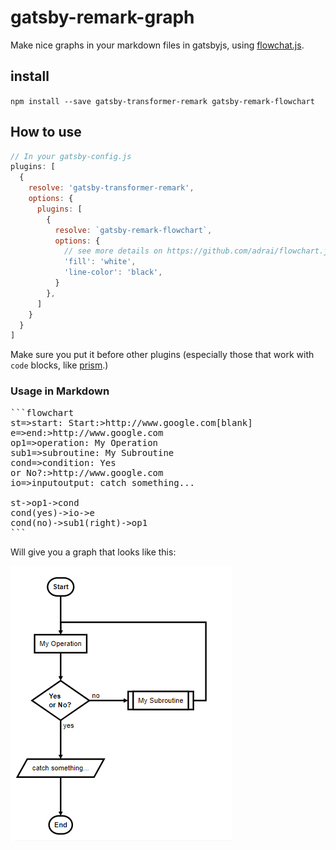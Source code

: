 # gatsby-remark-graph

Make nice graphs in your markdown files in gatsbyjs, using [flowchat.js](http://flowchart.js.org/).

## install

`npm install --save gatsby-transformer-remark gatsby-remark-flowchart`


## How to use

```js
// In your gatsby-config.js
plugins: [
  {
    resolve: 'gatsby-transformer-remark',
    options: {
      plugins: [
        {
          resolve: `gatsby-remark-flowchart`,
          options: {
            // see more details on https://github.com/adrai/flowchart.js
            'fill': 'white',
            'line-color': 'black',
          }
        },
      ]
    }
  }
]
```

Make sure you put it before other plugins (especially those that work with `code` blocks, like [prism](https://www.gatsbyjs.org/packages/gatsby-remark-prismjs/).)

### Usage in Markdown

<pre>
```flowchart
st=>start: Start:>http://www.google.com[blank]
e=>end:>http://www.google.com
op1=>operation: My Operation
sub1=>subroutine: My Subroutine
cond=>condition: Yes
or No?:>http://www.google.com
io=>inputoutput: catch something...

st->op1->cond
cond(yes)->io->e
cond(no)->sub1(right)->op1
```
</pre>

Will give you a graph that looks like this:

![diagram](graph.png)
